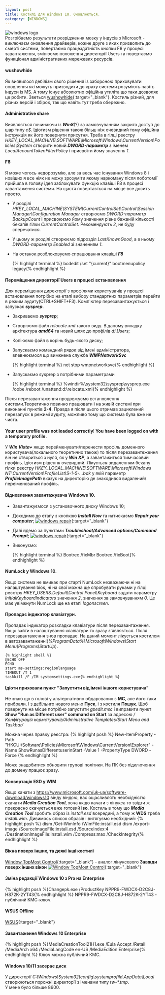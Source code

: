 ```yaml
---
layout: post
title: Костилі для Windows 10. Оновлюється.
category: [WINDOWS]
---
```

![windows logo](/assets/media/windows_10.webp?style=head)  
Розгрібаємо результати розрідження мозку у індусів з Microsoft - виключаєм оновлення драйверів, кожне друге з яких призволить до смерті системи, повертаємо працездатність
кнопки F8 у процесі завантаження, змінюємо положення директорії Users та повертаємо функціонал адміністративних мережевих ресурсів.<!--more-->

#### wushowhide
Як виявилося дебілізм свого рішення із забороною приховувати оновлення які можуть призводити до краху системи розуміють навіть індуси із MS. А тому існує абсолютно офіційна утиліта що таки дозволяє це робити. Зветься [wushowhide](https://support.microsoft.com/uk-ua/kb/3073930 "wushowhide"){:target="_blank"}. Костиль різний, для різних версій і збірок, так що навіть тут треба обережно.

#### Administrative share
Виявляється починаючи із ***Win8***(?) за замовчуванням закрито доступ до шар типу *c$*. Ідіотизм рішення також більш ніж очевидний тому офіційна інструкція як його повернути присутня. Треба в гілці реєстру *HKEY_LOCAL_MACHINE\SOFTWARE\Microsoft\Windows\CurrentVersion\Policies\System* створити новий ***DWORD-параметр*** з іменем *LocalAccountTokenFilterPolicy* і присвоїти йому значення *1*.

#### F8
Я може чогось недорозумію, але за весь час існування Windows 8 і новіших я все ніяк не можу зрозуміти якому наркоману після лоботомії прийшла в голову ідея заблокувати функцію клавіші F8 в процесі завантаження системи. На щастя повертається на місце все досить просто.
- У розділі *HKEY_LOCAL_MACHINE\SYSTEM\CurrentControlSet\Control\Session Manager\Configuration Manager* створюємо *DWORD-параметр BackupCount* і присвоюємо йому значення рівне бажаній кількості бекапів гілки *CurrentControlSet*. Рекомендують *2*, не буду сперечатися.
- У цьому ж розділі створюємо підрозділ *LastKnownGood*, а в ньому *DWORD-параметр Enabled* зі значенням *1*.
- На останок розблоковуємо спрацювання клавіші ***F8***  

    {% highlight terminal %}
    bcdedit /set "{current}" bootmenupolicy legacy{% endhighlight %}

#### Переміщення директорії Users в процесі встановлення
Для переміщення директорії з профілями користувачів у процесі встановлення потрібно на етапі вибору стандартних параметрів перейти в режим аудиту(CTRL+SHIFT+F3). Комп'ютер перезавантажується і запускає ***sysprep***.
- Закриваємо ***sysprep***;
- Створюємо файл *relocate.xml* такого виду. В даному випадку архітектура ***amd64*** та новий шлях до профілів *d:\Users*;
- Копіюємо файл в корінь будь-якого диску;
- Запускаємо командний рядок від імені адміністратора, впевнюємося що вимкнена служба ***WMPNetworkSvc***  

    {% highlight terminal %}
    net stop wmpnetworksvc{% endhighlight %}

- Запускаємо sysprep з потрібними параметрами

    {% highlight terminal %}
    %windir%\system32\sysprep\sysprep.exe /oobe /reboot /unattend:d:\relocate.xml{% endhighlight %}

Після перезавантаження продовжуємо встановлення системи.Теоретично повинно працювати і на живій системі при виконанні пунктів **2-4**. Правда я після цього отримав зациклений перезапуск в режимі аудиту, можливо тому що система була вже не чиста.

#### Your user profile was not loaded correctly! You have been logged on with a temporary profile.
У ***Win Vista+*** якщо перейменувати/перенести профіль доменного користувача(локального теоретично також) то після перезавантеження він не створиться з нуля, як у ***Win XP***, а завантажиться тимчасовий профіль. Ідіотизм рішення очевидний. Лікується видаленням бекапу гілки реєстру *HKEY_LOCAL_MACHINE\SOFTWARE\Microsoft\Windows NT\CurrentVersion\ProfileList\S-1-5-...bak* у якій параметр ***ProfileImagePath*** вказує на директорію де знаходився видалений/переіменований профіль.

#### Відновлення завантажувача Windows 10.
- Завантажуємося з установочного диску Windows 10;
- Доходимо до етапу з кнопкою ***Install Now*** та натискаємо ***Repair your computer***;
[![windows repair](/assets/media/repair-10.webp?style=blog "Repair")](/assets/media/repair-10.webp "Repair"){:target="_blank"}
- Далі йдемо за пунктами ***Troubleshoot/Advanced options/Command Prompt***;
[![windows repair](/assets/media/repair-10-1.webp?style=blog "Repair")](/assets/media/repair-10-1.webp "Repair"){:target="_blank"}
- Виконуємо:

    {% highlight terminal %}
    Bootrec /fixMbr
    Bootrec /fixBoot{% endhighlight %}

#### NumLock у Windows 10.
Якщо система не вмикає при старті NumLock незважаючи ні на налаштування bios, ні на свої можна ще спробувати руками у гілці реєстру *HKEY_USERS\.Default\Control Panel\Keyboard* задати параметру *InitialKeyboardIndicators* значення *2*, значення за замовчуванням *0*. Це має увімкнути NumLock ще на етапі *logonscreen*.

#### Пропадає індикатор клавіатури.
Пропадає індикатор розкладки клавіатури після перезавантаження. Якщо зайти в налаштування клавіатури то зразу з'являється. Після перезавантаження знов пропадає. На даний момент лікується костилем в автозавантаженні(*%ProgramData%\Microsoft\Windows\Start Menu\Programs\StartUp*).

    {% highlight shell %}
    @ECHO OFF
    ECHO
    start ms-settings:regionlanguage
    TIMEOUT /T 1
    taskkill /F /IM systemsettings.exe{% endhighlight %}

#### Ідіоти приховали пункт "Запустити від імені іншого користувача"
Не знаю що в голові у альтернативно обдарованих з **МС**, але його таки прибрали. І з дебільнго нового меню **Пуск**, і з костиля **Пошук**. Щоб повернути на місце потрібно запустити _gpedit.msc_ і виправити пункт **Show "Run as Different user" command on Start** за адресою _/Конфігурація кормстувачів/Administrative Templates/Start Menu and Taskbar/_  

Можна через правку реєстра:
    {% highlight posh %}
New-ItemProperty -Path "HKCU:\Software\Policies\Microsoft\Windows\CurrentVersion\Explorer" -Name ShowRunasDifferentuserinStart -Value 1 -PropertyType DWORD -Force {% endhighlight %}

Може знадобитися обновити групові політики. На ПК без підключення до домену працює зразу.

#### Конвертація ESD у WIM
Якщо качати з https://www.microsoft.com/uk-ua/software-download/windows10 вінду віндою, вас ощасливлять необхідністю скачати ***Media Creation Tool***, хоча якщо качати з лінукса то звідти ж прекрасно скачується вже готовий **iso**. Костиль в тому що ***Media Creation Tool*** зробить образ із _install.esd_ всередині, а тому ж **WDS** треба _install.wim_.
Дивимось список образів і витягуємо необхідний:
    {% highlight posh %}
dism /Get-WimInfo /WimFile:install.esd
dism /export-image /SourceImageFile:install.esd /SourceIndex:4 /DestinationImageFile:install.wim /Compress:max /CheckIntegrity{% endhighlight %}

#### Вікна поверх інших, та деякі інші костилі
[Window TopMost Control](https://www.sordum.org "Window TopMost Control"){:target="_blank"} - аналог лінуксового **Завжди поверх інших вікон**
[![Window TopMost Control](/assets/media/topmost.webp?style=blog "Window TopMost Control")](/assets/media/topmost.webp "Window TopMost Control"){:target="_blank"}

#### Зміна редакції Windows 10 з Pro на Enterprise
{% highlight posh %}Changepk.exe /ProductKey NPPR9-FWDCX-D2C8J-H872K-2YT43{% endhighlight %}
NPPR9-FWDCX-D2C8J-H872K-2YT43 - публічний КМС-ключ.

#### WSUS Offline
[WSUS](https://download.wsusoffline.net/ "WSUS Offline"){:target="_blank"}

#### Завантаження Windows 10 Enterprise
{% highlight posh %}MediaCreationTool21H1.exe /Eula Accept /Retail /MediaArch x64 /MediaLangCode en-US /MediaEdition Enterprise{% endhighlight %}
Ключ можна публічний КМС.

#### Windows 10/11 засерає диск
У директорії _C:\Windows\System32\config\systemprofile\AppData\Local_ створюються порожні директорії з іменами типу _tw-*.tmp_.  
У мене було більше 8600.
